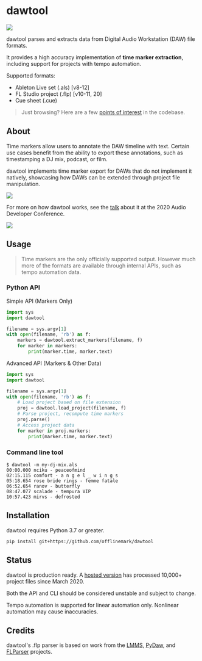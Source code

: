 # dawtool

![](https://github.com/offlinemark/dawtool/workflows/CI/badge.svg)

dawtool parses and extracts data from Digital Audio Workstation (DAW) file
formats.

It provides a high accuracy implementation of **time marker extraction**,
including support for projects with tempo automation. 

Supported formats:
- Ableton Live set (.als) [v8-12]
- FL Studio project (.flp) [v10-11, 20]
- Cue sheet (.cue)

> Just browsing? Here are a few [points of interest](https://gist.github.com/offlinemark/96ddd2c323ced8c70e2b24c1536b7b5f) in the codebase.



## About

Time markers allow users to annotate the DAW timeline with text.  Certain use
cases benefit from the ability to export these annotations, such as
timestamping a DJ mix, podcast, or film.

dawtool implements time marker export for DAWs that do not implement it
natively, showcasing how DAWs can be extended through project file
manipulation.

![](https://timestamps.me/static/img/ableton%20screenshot.png)

For more on how dawtool works, see the [talk](https://youtu.be/AtLlPQHaxzg)
about it at the 2020 Audio Developer Conference.

[![](http://img.youtube.com/vi/AtLlPQHaxzg/0.jpg)](http://www.youtube.com/watch?v=AtLlPQHaxzg "Reverse Engineering DAWs to Build Custom Workflow Tools - Mark Mossberg - ADC20")

## Usage

> Time markers are the only officially supported output. However much more
> of the formats are available through internal APIs, such as tempo automation
> data.

### Python API

Simple API (Markers Only)

```python
import sys
import dawtool

filename = sys.argv[1]
with open(filename, 'rb') as f:
    markers = dawtool.extract_markers(filename, f)
    for marker in markers:
        print(marker.time, marker.text)
```

Advanced API (Markers & Other Data)

```python
import sys
import dawtool

filename = sys.argv[1]
with open(filename, 'rb') as f:
    # Load project based on file extension
    proj = dawtool.load_project(filename, f)
    # Parse project, recompute time markers
    proj.parse()
    # Access project data
    for marker in proj.markers:
        print(marker.time, marker.text)
```

### Command line tool

```
$ dawtool -m my-dj-mix.als
00:00.000 nciku - peaceofmind
02:15.115 comfort - a n g e l _ w i n g s
05:18.654 rose bride rings - femme fatale
06:52.654 ranov - butterfly
08:47.077 scalade - tempura VIP
10:57.423 mirvs - defrosted
```

## Installation

dawtool requires Python 3.7 or greater.

```
pip install git+https://github.com/offlinemark/dawtool
```

## Status

dawtool is production ready. A [hosted version](https://timestamps.me)
has processed 10,000+ project files since March 2020.

Both the API and CLI should be considered unstable and
subject to change.

Tempo automation is supported for linear automation only. Nonlinear
automation may cause inaccuracies.

## Credits

dawtool's .flp parser is based on work from the
[LMMS](https://github.com/LMMS/lmms),
[PyDaw](https://github.com/andrewrk/PyDaw), and
[FLParser](https://github.com/monadgroup/FLParser) projects.
